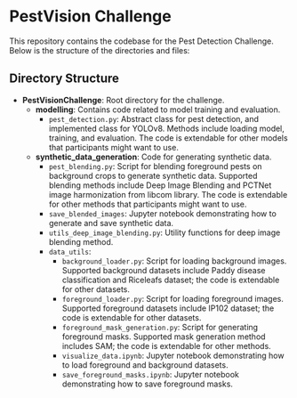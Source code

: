# PestVision Challenge

This repository contains the codebase for the Pest Detection Challenge. Below is the structure of the directories and files:

## Directory Structure

- **PestVisionChallenge**: Root directory for the challenge.
    - **modelling**: Contains code related to model training and evaluation.
        - `pest_detection.py`: Abstract class for pest detection, and implemented class for YOLOv8. Methods include loading model, training, and evaluation. The code is extendable for other models that participants might want to use.
    - **synthetic_data_generation**: Code for generating synthetic data.
        - `pest_blending.py`: Script for blending foreground pests on background crops to generate synthetic data. Supported blending methods include Deep Image Blending and PCTNet image harmonization from libcom library. The code is extendable for other methods that participants might want to use.
        - `save_blended_images`: Jupyter notebook demonstrating how to generate and save synthetic data.
        - `utils_deep_image_blending.py`: Utility functions for deep image blending method.
        - `data_utils`:
            - `background_loader.py`: Script for loading background images. Supported background datasets include Paddy disease classification and Riceleafs dataset; the code is extendable for other datasets.
            - `foreground_loader.py`: Script for loading foreground images. Supported foreground datasets include IP102 dataset; the code is extendable for other datasets.
            - `foreground_mask_generation.py`: Script for generating foreground masks. Supported mask generation method includes SAM; the code is extendable for other methods.
            - `visualize_data.ipynb`: Jupyter notebook demonstrating how to load foreground and background datasets.
            - `save_foreground_masks.ipynb`: Jupyter notebook demonstrating how to save foreground masks.